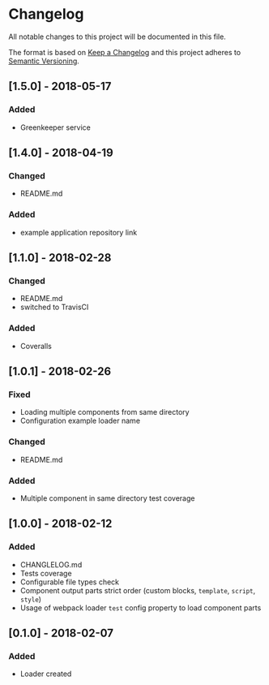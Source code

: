# Changelog
All notable changes to this project will be documented in this file.

The format is based on [Keep a Changelog](http://keepachangelog.com/en/1.0.0/)
and this project adheres to [Semantic Versioning](http://semver.org/spec/v2.0.0.html).

## [1.5.0] - 2018-05-17
### Added
- Greenkeeper service

## [1.4.0] - 2018-04-19
### Changed
- README.md

### Added
- example application repository link

## [1.1.0] - 2018-02-28
### Changed
- README.md
- switched to TravisCI

### Added
- Coveralls

## [1.0.1] - 2018-02-26
### Fixed
- Loading multiple components from same directory
- Configuration example loader name

### Changed
- README.md

### Added
- Multiple component in same directory test coverage

## [1.0.0] - 2018-02-12
### Added
- CHANGLELOG.md
- Tests coverage
- Configurable file types check
- Component output parts strict order (custom blocks, `template`, `script`, `style`)
- Usage of webpack loader `test` config property to load component parts

## [0.1.0] - 2018-02-07
### Added
- Loader created
